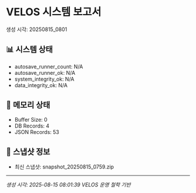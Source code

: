 # VELOS 시스템 보고서
생성 시각: 20250815_0801

## 📊 시스템 상태
- autosave_runner_count: N/A
- autosave_runner_ok: N/A
- system_integrity_ok: N/A
- data_integrity_ok: N/A

## 💾 메모리 상태
- Buffer Size: 0
- DB Records: 4
- JSON Records: 53

## 📁 스냅샷 정보
- 최신 스냅샷: snapshot_20250815_0759.zip

---
*생성 시각: 2025-08-15 08:01:39*
*VELOS 운영 철학 기반*

